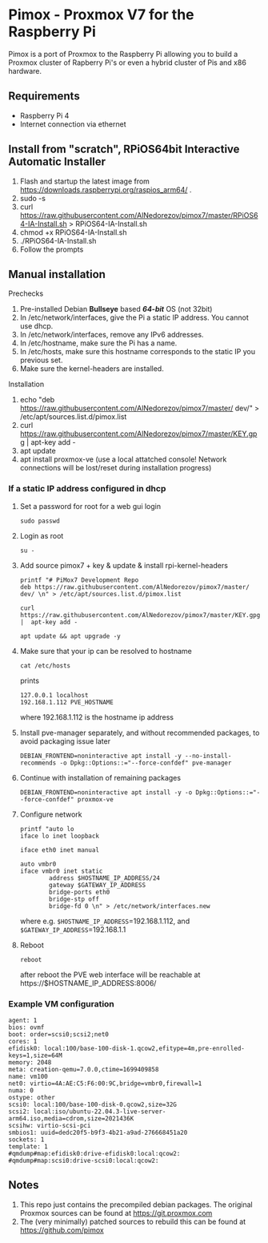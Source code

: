 Pimox - Proxmox V7 for the Raspberry Pi
===

Pimox is a port of Proxmox to the Raspberry Pi allowing you to build a Proxmox cluster of Rapberry Pi's or even a hybrid cluster of Pis and x86 hardware.

Requirements
---
* Raspberry Pi 4
* Internet connection via ethernet

Install from "scratch", RPiOS64bit Interactive Automatic Installer
---
1. Flash and startup the latest image from https://downloads.raspberrypi.org/raspios_arm64/ .
2. sudo -s
3. curl https://raw.githubusercontent.com/AlNedorezov/pimox7/master/RPiOS64-IA-Install.sh > RPiOS64-IA-Install.sh
4. chmod +x RPiOS64-IA-Install.sh
5. ./RPiOS64-IA-Install.sh
6. Follow the prompts

Manual installation
---
Prechecks

1. Pre-installed Debian __Bullseye__ based  ___64-bit___ OS (not 32bit)
2. In /etc/network/interfaces, give the Pi a static IP address. You cannot use dhcp.
3. In /etc/network/interfaces, remove any IPv6 addresses.
4. In /etc/hostname, make sure the Pi has a name.
5. In /etc/hosts, make sure this hostname corresponds to the static IP you previous set.
6. Make sure the kernel-headers are installed.

Installation
1. echo "deb https://raw.githubusercontent.com/AlNedorezov/pimox7/master/ dev/" > /etc/apt/sources.list.d/pimox.list
2. curl https://raw.githubusercontent.com/AlNedorezov/pimox7/master/KEY.gpg |  apt-key add -
3. apt update
4. apt install proxmox-ve (use a local attatched console! Network connections will be lost/reset during installation progress)

### If a static IP address configured in dhcp
1. Set a password for root for a web gui login

    ```
    sudo passwd
    ```

2. Login as root

    ```
    su -
    ```

3. Add source pimox7 + key & update & install rpi-kernel-headers

    ```
    printf "# PiMox7 Development Repo
    deb https://raw.githubusercontent.com/AlNedorezov/pimox7/master/ dev/ \n" > /etc/apt/sources.list.d/pimox.list
    ```

    ```
    curl https://raw.githubusercontent.com/AlNedorezov/pimox7/master/KEY.gpg |  apt-key add -
    ```
    
    ```
    apt update && apt upgrade -y
    ```

4. Make sure that your ip can be resolved to hostname

    ```
    cat /etc/hosts
    ```
    
    prints
    
    ```
    127.0.0.1 localhost
    192.168.1.112 PVE_HOSTNAME
    ```
    
    where 192.168.1.112 is the hostname ip address

5. Install pve-manager separately, and without recommended packages, to avoid packaging issue later

    ```
    DEBIAN_FRONTEND=noninteractive apt install -y --no-install-recommends -o Dpkg::Options::="--force-confdef" pve-manager
    ```

6. Continue with installation of remaining packages

    ```
    DEBIAN_FRONTEND=noninteractive apt install -y -o Dpkg::Options::="--force-confdef" proxmox-ve
    ```

7. Configure network

    ```
    printf "auto lo
    iface lo inet loopback
    
    iface eth0 inet manual
    
    auto vmbr0
    iface vmbr0 inet static
            address $HOSTNAME_IP_ADDRESS/24
            gateway $GATEWAY_IP_ADDRESS
            bridge-ports eth0
            bridge-stp off
            bridge-fd 0 \n" > /etc/network/interfaces.new
    ```
    where e.g. `$HOSTNAME_IP_ADDRESS`=192.168.1.112, and `$GATEWAY_IP_ADDRESS`=192.168.1.1

8. Reboot

    ```
    reboot
    ```

    after reboot the PVE web interface will be reachable at https://$HOSTNAME_IP_ADDRESS:8006/

### Example VM configuration

```
agent: 1
bios: ovmf
boot: order=scsi0;scsi2;net0
cores: 1
efidisk0: local:100/base-100-disk-1.qcow2,efitype=4m,pre-enrolled-keys=1,size=64M
memory: 2048
meta: creation-qemu=7.0.0,ctime=1699409858
name: vm100
net0: virtio=4A:AE:C5:F6:00:9C,bridge=vmbr0,firewall=1
numa: 0
ostype: other
scsi0: local:100/base-100-disk-0.qcow2,size=32G
scsi2: local:iso/ubuntu-22.04.3-live-server-arm64.iso,media=cdrom,size=2021436K
scsihw: virtio-scsi-pci
smbios1: uuid=dedc20f5-b9f3-4b21-a9ad-276668451a20
sockets: 1
template: 1
#qmdump#map:efidisk0:drive-efidisk0:local:qcow2:
#qmdump#map:scsi0:drive-scsi0:local:qcow2:
```

Notes
---
1. This repo just contains the precompiled debian packages. The original Proxmox sources can be found at https://git.proxmox.com
2. The (very minimally) patched sources to rebuild this can be found at https://github.com/pimox
